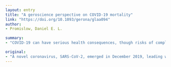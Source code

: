 ```yaml
---
layout: entry
title: "A geroscience perspective on COVID-19 mortality"
link: "https://doi.org/10.1093/gerona/glaa094"
author:
- Promislow, Daniel E. L.

summary:
- "COVID-19 can have serious health consequences, though risks of complications are highly age-dependent. Rates of hospitalization and death are less than 0.1% in children, but increase to 10% or more in older people. At all ages, men are more likely than women to suffer serious consequences. The effects of age and sex on mortality rates mirror the effects of aging on almost all major causes of mortality. These similarities are explored here, and underscore the need to consider the role of basic biological mechanisms."

original:
- "A novel coronavirus, SARS-CoV-2, emerged in December 2019, leading within a few months to a global pandemic. COVID-19, the disease caused by this highly contagious virus, can have serious health consequences, though risks of complications are highly age-dependent. Rates of hospitalization and death are less than 0.1% in children, but increase to 10% or more in older people. Moreover, at all ages, men are more likely than women to suffer serious consequences from COVID-19. These patterns are familiar to the geroscience community. The effects of age and sex on mortality rates from COVID-19 mirror the effects of aging on almost all major causes of mortality. These similarities are explored here, and underscore the need to consider the role of basic biological mechanisms of aging on potential treatment and outcomes of COVID-19."
---
```


